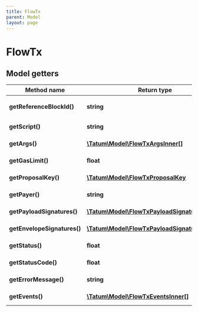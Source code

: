 ```yaml
---
title: FlowTx
parent: Model
layout: page
---
```


# FlowTx

## Model getters

Method name | Return type | Description | Notes
------------ | ------------- | ------------- | -------------
**getReferenceBlockId()** | **string** | Id of the block <br>Example: `ad8b9ab637d56e19188cd5410db6e993fbf66216296c99f7934cf9f3594f9658` | [optional]
**getScript()** | **string** | Script to execute in the transaction <br>Example: `null` | [optional]
**getArgs()** | [**\Tatum\Model\FlowTxArgsInner[]**](../FlowTxArgsInner) | Args to the transaction <br>Example: `null` | [optional]
**getGasLimit()** | **float** | Gas limit for the transaction <br>Example: `1000` | [optional]
**getProposalKey()** | [**\Tatum\Model\FlowTxProposalKey**](../FlowTxProposalKey) |  <br>Example: `null` | [optional]
**getPayer()** | **string** | Address from which the assets and fees were debited <br>Example: `955cd3f17b2fd8ad` | [optional]
**getPayloadSignatures()** | [**\Tatum\Model\FlowTxPayloadSignaturesInner[]**](../FlowTxPayloadSignaturesInner) | Array of payload signatures. <br>Example: `null` | [optional]
**getEnvelopeSignatures()** | [**\Tatum\Model\FlowTxPayloadSignaturesInner[]**](../FlowTxPayloadSignaturesInner) | Array of envelope signatures. <br>Example: `null` | [optional]
**getStatus()** | **float** | Status of the transaction <br>Example: `4` | [optional]
**getStatusCode()** | **float** | Status cofe of the transaction <br>Example: `0` | [optional]
**getErrorMessage()** | **string** |  <br>Example: `null` | [optional]
**getEvents()** | [**\Tatum\Model\FlowTxEventsInner[]**](../FlowTxEventsInner) |  <br>Example: `null` | [optional]

